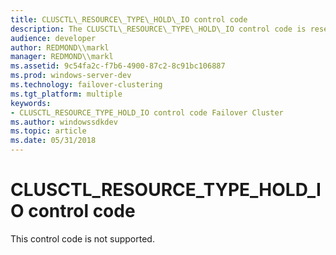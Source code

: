 ```yaml
---
title: CLUSCTL\_RESOURCE\_TYPE\_HOLD\_IO control code
description: The CLUSCTL\_RESOURCE\_TYPE\_HOLD\_IO control code is reserved for future use.
audience: developer
author: REDMOND\\markl
manager: REDMOND\\markl
ms.assetid: 9c54fa2c-f7b6-4900-87c2-8c91bc106887
ms.prod: windows-server-dev
ms.technology: failover-clustering
ms.tgt_platform: multiple
keywords:
- CLUSCTL_RESOURCE_TYPE_HOLD_IO control code Failover Cluster
ms.author: windowssdkdev
ms.topic: article
ms.date: 05/31/2018
---
```


# CLUSCTL\_RESOURCE\_TYPE\_HOLD\_IO control code

This control code is not supported.

 

 




